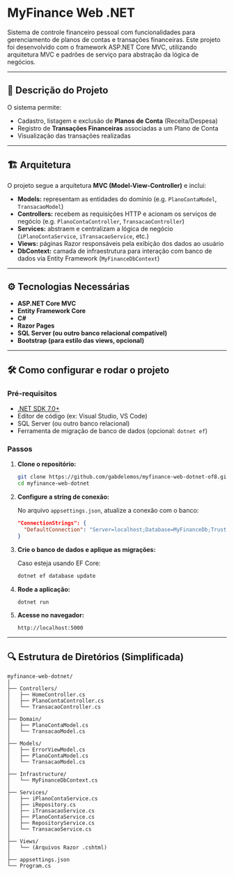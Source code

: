 # MyFinance Web .NET

Sistema de controle financeiro pessoal com funcionalidades para gerenciamento de planos de contas e transações financeiras. Este projeto foi desenvolvido com o framework ASP.NET Core MVC, utilizando arquitetura MVC e padrões de serviço para abstração da lógica de negócios.

---

## 📝 Descrição do Projeto

O sistema permite:

- Cadastro, listagem e exclusão de **Planos de Conta** (Receita/Despesa)
- Registro de **Transações Financeiras** associadas a um Plano de Conta
- Visualização das transações realizadas

---

## 🏗️ Arquitetura

O projeto segue a arquitetura **MVC (Model-View-Controller)** e inclui:

- **Models:** representam as entidades do domínio (e.g. `PlanoContaModel`, `TransacaoModel`)
- **Controllers:** recebem as requisições HTTP e acionam os serviços de negócio (e.g. `PlanoContaController`, `TransacaoController`)
- **Services:** abstraem e centralizam a lógica de negócio (`iPlanoContaService`, `iTransacaoService`, etc.)
- **Views:** páginas Razor responsáveis pela exibição dos dados ao usuário
- **DbContext:** camada de infraestrutura para interação com banco de dados via Entity Framework (`MyFinanceDbContext`)

---

## ⚙️ Tecnologias Necessárias

- **ASP.NET Core MVC**
- **Entity Framework Core**
- **C#**
- **Razor Pages**
- **SQL Server (ou outro banco relacional compatível)**
- **Bootstrap (para estilo das views, opcional)**

---

## 🛠️ Como configurar e rodar o projeto

### Pré-requisitos

- [.NET SDK 7.0+](https://dotnet.microsoft.com/download)
- Editor de código (ex: Visual Studio, VS Code)
- SQL Server (ou outro banco relacional)
- Ferramenta de migração de banco de dados (opcional: `dotnet ef`)

### Passos

1. **Clone o repositório:**

   ```bash
   git clone https://github.com/gabdelemos/myfinance-web-dotnet-of8.git
   cd myfinance-web-dotnet
   ```

2. **Configure a string de conexão:**

   No arquivo `appsettings.json`, atualize a conexão com o banco:

   ```json
   "ConnectionStrings": {
     "DefaultConnection": "Server=localhost;Database=MyFinanceDb;Trusted_Connection=True;"
   }
   ```

3. **Crie o banco de dados e aplique as migrações:**

   Caso esteja usando EF Core:

   ```bash
   dotnet ef database update
   ```

4. **Rode a aplicação:**

   ```bash
   dotnet run
   ```

5. **Acesse no navegador:**

   ```
   http://localhost:5000
   ```

---

## 🔍 Estrutura de Diretórios (Simplificada)

```
myfinance-web-dotnet/
│
├── Controllers/
│   ├── HomeController.cs
│   ├── PlanoContaController.cs
│   └── TransacaoController.cs
│
├── Domain/
│   ├── PlanoContaModel.cs
│   └── TransacaoModel.cs
│
├── Models/
│   ├── ErrorViewModel.cs
│   ├── PlanoContaModel.cs
│   └── TransacaoModel.cs
│
├── Infrastructure/
│   └── MyFinanceDbContext.cs
│
├── Services/
│   ├── iPlanoContaService.cs
│   ├── iRepository.cs
│   ├── iTransacaoService.cs
│   ├── PlanoContaService.cs
│   ├── RepositoryService.cs
│   └── TransacaoService.cs
│
├── Views/
│   └── (Arquivos Razor .cshtml)
│
├── appsettings.json
└── Program.cs
```